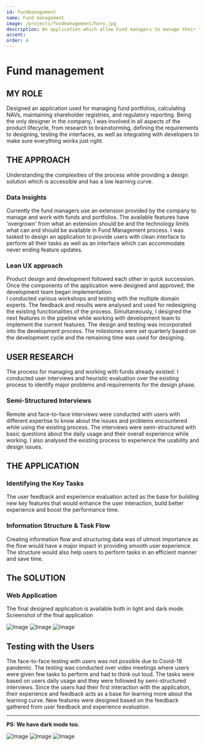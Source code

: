 ```yaml
---
id: fundmanagement
name: Fund management
image: /projects/fundmanagement/hero.jpg
description: An application which allow Fund managers to manage their funds, portfolios, daily tasks like NAv calculations and managing shareholder registries.
accent:
order: 4
---
```


# Fund management

## MY ROLE

Designed an application used for managing fund portfolios, calculating NAVs, maintaining shareholder registries, and regulatory reporting. Being the only designer in the company, I was involved in all aspects of the product lifecycle, from research to brainstorming, defining the requirements to designing, testing the interfaces, as well as integrating with developers to make sure everything works just right.

## THE APPROACH

Understanding the complexities of the process while providing a design solution which is accessible and has a low learning curve.

### Data Insights

Currently the fund managers use an extension provided by the company to manage and work with funds and portfolios. The available features have 'overgrown' from what an extension should be and the technology limits what can and should be available in Fund Management process. I was tasked to design an application to provide users with clean interface to perform all their tasks as well as an interface which can accommodate never ending feature updates.

### Lean UX approach

Product design and development followed each other in quick succession. Once the components of the application were designed and approved, the development team began implementation.  
I conducted various workshops and testing with the multiple domain experts. The feedback and results were analysed and used for redesigning the existing functionalities of the process. Simultaneously, I designed the next features in the pipeline while working with development team to implement the current features.
The design and testing was incorporated into the development process. The milestones were set quarterly based on the development cycle and the remaining time was used for designing.

## USER RESEARCH

The process for managing and working with funds already existed. I conducted user interviews and heuristic evaluation over the existing process to identify major problems and requirements for the design phase.

### Semi-Structured Interviews

Remote and face-to-face interviews were conducted with users with different expertise to know about the issues and problems encountered while using the existing process. The interviews were semi-structured with basic questions about the daily usage and their overall experience while working. I also analysed the existing process to experience the usability and design issues.

## THE APPLICATION

### Identifying the Key Tasks

The user feedback and experience evaluation acted as the base for building new key features that would enhance the user interaction, build better experience and boost the performance time.

### Information Structure & Task Flow

Creating information flow and structuring data was of utmost importance as the flow would have a major impact in providing smooth user experience. The structure would also help users to perform tasks in an efficient manner and save time.

## The SOLUTION

### Web Application

The final designed application is available both in light and dark mode. Screenshot of the final application

![Image](/projects/fundmanagement/fm_details_light.png)
![Image](/projects/fundmanagement/fm_summary_light.png)
![Image](/projects/fundmanagement/fm_warnings_light.png)

## Testing with the Users
The face-to-face testing with users was not possible due to Covid-19 pandemic. The testing was conducted over video meetings where users were given few tasks to perform and had to think out loud. The tasks were based on users daily usage and they were followed by semi-structured interviews. Since the users had their first interaction with the application, their experience and feedback acts as a base for learning more about the learning curve. New features were designed based on the feedback gathered from user feedback and experience evaluation.

---

**PS: We have dark mode too.**

![Image](/projects/fundmanagement/fm_details_dark.png)
![Image](/projects/fundmanagement/fm_summary_dark.png)
![Image](/projects/fundmanagement/fm_warnings_dark.png)
